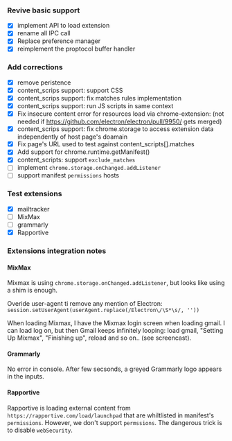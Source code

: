 ### Revive basic support
-[x] implement API to load extension
-[x] rename all IPC call
-[x] Replace preference manager
-[x] reimplement the proptocol buffer handler

### Add corrections
-[x] remove peristence
-[x] content_scrips support: support CSS
-[x] content_scrips support: fix matches rules implementation	
-[x] content_scrips support: run JS scripts in same context
-[x] Fix insecure content error for resources load via chrome-extension: (not needed if https://github.com/electron/electron/pull/9950/ gets merged)
-[x] content_scrips support: fix chrome.storage to access extension data independently of host page's doamain
-[x] Fix page's URL used to test against content_scripts[].matches
-[x] Add support for chrome.runtime.getManifest()
-[x] content_scripts: support `exclude_matches`
-[ ] implement `chrome.storage.onChanged.addListener`
-[ ] support manifest `permissions` hosts

### Test extensions
-[x] mailtracker
-[ ] MixMax
-[ ] grammarly 
-[x] Rapportive 

### Extensions integration notes

#### MixMax
Mixmax is using `chrome.storage.onChanged.addListener`, but looks like using a shim is enough.

Overide user-agent ti remove any mention of Electron: `session.setUserAgent(userAgent.replace(/Electron\/\S*\s/, ''))`

When loading Mixmax, I have the Mixmax login screen when loading gmail. I can load log on, but then Gmail keeps infinitely looping: load gmail, "Setting Up Mixmax", "Finishing up", reload and so on.. (see screencast).

#### Grammarly
No error in console. After few secsonds, a greyed Grammarly logo appears in the inputs.

#### Rapportive
Rapportive is loading external content from `https://rapportive.com/load/launchpad` that are whiltlisted in manifest's `permissions`.
However, we don't support `permssions`.
The dangerous trick is to disable `webSecurity`.


